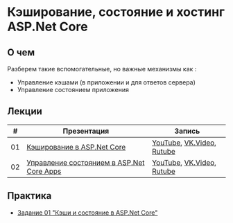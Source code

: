 # Кэширование, состояние и хостинг ASP.Net Core

## О чем
Разберем такие вспомогательные, но важные механизмы как :
- Управление кэшами (в приложении и для ответов сервера)
- Управление состоянием приложения    

## Лекции

|#|Презентация|Запись|
|--|--|--|
|01|[Кэширование в ASP.Net Core](./01.%20Caching%20in%20ASP.Net%20Core.pptx?raw=true)|[YouTube](https://youtu.be/XpPOkFAqkPk), [VK.Video](https://vkvideo.ru/video871595788_456239070), [Rutube](https://rutube.ru/video/675582bcf94547d014bb5a8f8233e7ce/)|
|02|[Управление состоянием в ASP.Net Core Apps](./02.%20State%20management%20in%20ASP.Net%20Core.pptx?raw=true)|[YouTube](), [VK.Video](), [Rutube]()|


## Практика

- [Задание 01 "Кэши и состояние в ASP.Net Core"](./Task_01/task_01.md)

